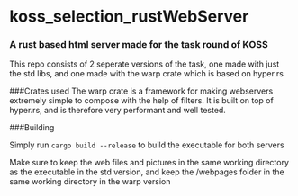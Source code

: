 # koss_selection_rustWebServer

### A rust based html server made for the task round of KOSS

This repo consists of 2 seperate versions of the task, one made with just the std libs, and one made with the warp crate which is based on hyper.rs

###Crates used
The warp crate is a framework for making webservers extremely simple to compose with the help of filters. It is built on top of hyper.rs, and is therefore very performant and well tested.

###Building 

Simply run `cargo build --release` to build the executable for both servers

Make sure to keep the web files and pictures in the same working directory as the executable in the std version, and keep the /webpages folder in the same working directory in the warp version
